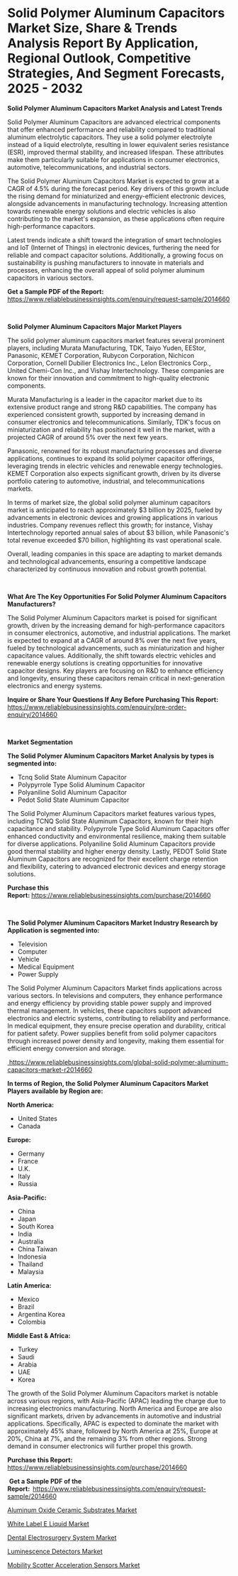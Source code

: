 <p><h1>Solid Polymer Aluminum Capacitors Market Size, Share & Trends Analysis Report By Application, Regional Outlook, Competitive Strategies, And Segment Forecasts, 2025 - 2032</h1></p><p><strong>Solid Polymer Aluminum Capacitors Market Analysis and Latest Trends</strong></p>
<p><p>Solid Polymer Aluminum Capacitors are advanced electrical components that offer enhanced performance and reliability compared to traditional aluminum electrolytic capacitors. They use a solid polymer electrolyte instead of a liquid electrolyte, resulting in lower equivalent series resistance (ESR), improved thermal stability, and increased lifespan. These attributes make them particularly suitable for applications in consumer electronics, automotive, telecommunications, and industrial sectors.</p><p>The Solid Polymer Aluminum Capacitors Market is expected to grow at a CAGR of 4.5% during the forecast period. Key drivers of this growth include the rising demand for miniaturized and energy-efficient electronic devices, alongside advancements in manufacturing technology. Increasing attention towards renewable energy solutions and electric vehicles is also contributing to the market's expansion, as these applications often require high-performance capacitors.</p><p>Latest trends indicate a shift toward the integration of smart technologies and IoT (Internet of Things) in electronic devices, furthering the need for reliable and compact capacitor solutions. Additionally, a growing focus on sustainability is pushing manufacturers to innovate in materials and processes, enhancing the overall appeal of solid polymer aluminum capacitors in various sectors.</p></p>
<p><strong>Get a Sample PDF of the Report:&nbsp;</strong> <a href="https://www.reliablebusinessinsights.com/enquiry/request-sample/2014660?utm_campaign=63&utm_medium=2&utm_source=Github&utm_content=ia&utm_term=29032025&utm_id=solid-polymer-aluminum-capacitors">https://www.reliablebusinessinsights.com/enquiry/request-sample/2014660</a></p>
<p>&nbsp;</p>
<p><strong>Solid Polymer Aluminum Capacitors Major Market Players</strong></p>
<p><p>The solid polymer aluminum capacitors market features several prominent players, including Murata Manufacturing, TDK, Taiyo Yuden, EEStor, Panasonic, KEMET Corporation, Rubycon Corporation, Nichicon Corporation, Cornell Dubilier Electronics Inc., Lelon Electronics Corp., United Chemi-Con Inc., and Vishay Intertechnology. These companies are known for their innovation and commitment to high-quality electronic components.</p><p>Murata Manufacturing is a leader in the capacitor market due to its extensive product range and strong R&D capabilities. The company has experienced consistent growth, supported by increasing demand in consumer electronics and telecommunications. Similarly, TDK's focus on miniaturization and reliability has positioned it well in the market, with a projected CAGR of around 5% over the next few years.</p><p>Panasonic, renowned for its robust manufacturing processes and diverse applications, continues to expand its solid polymer capacitor offerings, leveraging trends in electric vehicles and renewable energy technologies. KEMET Corporation also expects significant growth, driven by its diverse portfolio catering to automotive, industrial, and telecommunications markets.</p><p>In terms of market size, the global solid polymer aluminum capacitors market is anticipated to reach approximately $3 billion by 2025, fueled by advancements in electronic devices and growing applications in various industries. Company revenues reflect this growth; for instance, Vishay Intertechnology reported annual sales of about $3 billion, while Panasonic's total revenue exceeded $70 billion, highlighting its vast operational scale.</p><p>Overall, leading companies in this space are adapting to market demands and technological advancements, ensuring a competitive landscape characterized by continuous innovation and robust growth potential.</p></p>
<p>&nbsp;</p>
<p><strong>What Are The Key Opportunities For Solid Polymer Aluminum Capacitors Manufacturers?</strong></p>
<p><p>The Solid Polymer Aluminum Capacitors market is poised for significant growth, driven by the increasing demand for high-performance capacitors in consumer electronics, automotive, and industrial applications. The market is expected to expand at a CAGR of around 8% over the next five years, fueled by technological advancements, such as miniaturization and higher capacitance values. Additionally, the shift towards electric vehicles and renewable energy solutions is creating opportunities for innovative capacitor designs. Key players are focusing on R&D to enhance efficiency and longevity, ensuring these capacitors remain critical in next-generation electronics and energy systems.</p></p>
<p><strong>Inquire or Share Your Questions If Any Before Purchasing This Report:</strong> <a href="https://www.reliablebusinessinsights.com/enquiry/pre-order-enquiry/2014660?utm_campaign=63&utm_medium=2&utm_source=Github&utm_content=ia&utm_term=29032025&utm_id=solid-polymer-aluminum-capacitors">https://www.reliablebusinessinsights.com/enquiry/pre-order-enquiry/2014660</a></p>
<p>&nbsp;</p>
<p><strong>Market Segmentation</strong></p>
<p><strong>The Solid Polymer Aluminum Capacitors Market Analysis by types is segmented into:</strong></p>
<p><ul><li>Tcnq Solid State Aluminum Capacitor</li><li>Polypyrrole Type Solid Aluminum Capacitor</li><li>Polyaniline Solid Aluminum Capacitor</li><li>Pedot Solid State Aluminum Capacitor</li></ul></p>
<p><p>The Solid Polymer Aluminum Capacitors market features various types, including TCNQ Solid State Aluminum Capacitors, known for their high capacitance and stability. Polypyrrole Type Solid Aluminum Capacitors offer enhanced conductivity and environmental resilience, making them suitable for diverse applications. Polyaniline Solid Aluminum Capacitors provide good thermal stability and higher energy density. Lastly, PEDOT Solid State Aluminum Capacitors are recognized for their excellent charge retention and flexibility, catering to advanced electronic devices and energy storage solutions.</p></p>
<p><strong>Purchase this Report:&nbsp;</strong><a href="https://www.reliablebusinessinsights.com/purchase/2014660?utm_campaign=63&utm_medium=2&utm_source=Github&utm_content=ia&utm_term=29032025&utm_id=solid-polymer-aluminum-capacitors">https://www.reliablebusinessinsights.com/purchase/2014660</a></p>
<p>&nbsp;</p>
<p><strong>The Solid Polymer Aluminum Capacitors Market Industry Research by Application is segmented into:</strong></p>
<p><ul><li>Television</li><li>Computer</li><li>Vehicle</li><li>Medical Equipment</li><li>Power Supply</li></ul></p>
<p><p>The Solid Polymer Aluminum Capacitors Market finds applications across various sectors. In televisions and computers, they enhance performance and energy efficiency by providing stable power supply and improved thermal management. In vehicles, these capacitors support advanced electronics and electric systems, contributing to reliability and performance. In medical equipment, they ensure precise operation and durability, critical for patient safety. Power supplies benefit from solid polymer capacitors through increased power density and longevity, making them essential for efficient energy conversion and storage.</p></p>
<p><a href="https://www.reliablebusinessinsights.com/global-solid-polymer-aluminum-capacitors-market-r2014660?utm_campaign=63&utm_medium=2&utm_source=Github&utm_content=ia&utm_term=29032025&utm_id=solid-polymer-aluminum-capacitors">&nbsp;https://www.reliablebusinessinsights.com/global-solid-polymer-aluminum-capacitors-market-r2014660</a></p>
<p><strong>In terms of Region, the Solid Polymer Aluminum Capacitors Market Players available by Region are:</strong></p>
<p>
    <p> <strong> North America: </strong>
        <ul>
            <li>United States</li>
            <li>Canada</li>
        </ul>
        </p> 
    <p> <strong> Europe: </strong>
        <ul>
            <li>Germany</li>
            <li>France</li>
            <li>U.K.</li>
            <li>Italy</li>
            <li>Russia</li>
        </ul>
        </p> 
    <p> <strong> Asia-Pacific: </strong>
        <ul>
            <li>China</li>
            <li>Japan</li>
            <li>South Korea</li>
            <li>India</li>
            <li>Australia</li>
            <li>China Taiwan</li>
            <li>Indonesia</li>
            <li>Thailand</li>
            <li>Malaysia</li>
        </ul>
        </p> 
    <p> <strong> Latin America: </strong>
        <ul>
            <li>Mexico</li>
            <li>Brazil</li>
            <li>Argentina Korea</li>
            <li>Colombia</li>
        </ul>
        </p> 
    <p> <strong> Middle East & Africa: </strong>
        <ul>
            <li>Turkey</li>
            <li>Saudi</li>
            <li>Arabia</li>
            <li>UAE</li>
            <li>Korea</li>
        </ul>
    </p>
    </p>
<p><p>The growth of the Solid Polymer Aluminum Capacitors market is notable across various regions, with Asia-Pacific (APAC) leading the charge due to increasing electronics manufacturing. North America and Europe are also significant markets, driven by advancements in automotive and industrial applications. Specifically, APAC is expected to dominate the market with approximately 45% share, followed by North America at 25%, Europe at 20%, China at 7%, and the remaining 3% from other regions. Strong demand in consumer electronics will further propel this growth.</p></p>
<p><strong>Purchase this Report: </strong><a href="https://www.reliablebusinessinsights.com/purchase/2014660?utm_campaign=63&utm_medium=2&utm_source=Github&utm_content=ia&utm_term=29032025&utm_id=solid-polymer-aluminum-capacitors">https://www.reliablebusinessinsights.com/purchase/2014660</a></p>
<p>&nbsp;<strong>Get a Sample PDF of the Report:&nbsp;&nbsp;</strong><a href="https://www.reliablebusinessinsights.com/enquiry/request-sample/2014660?utm_campaign=63&utm_medium=2&utm_source=Github&utm_content=ia&utm_term=29032025&utm_id=solid-polymer-aluminum-capacitors">https://www.reliablebusinessinsights.com/enquiry/request-sample/2014660</a></p>
<p><strong></strong></p>
<p><p><a href="https://github.com/kocssequen/Market-Research-Report-List-1/blob/main/aluminum-oxide-ceramic-substrates-market.md?utm_campaign=63&utm_medium=2&utm_source=Github&utm_content=ia&utm_term=29032025&utm_id=solid-polymer-aluminum-capacitors">Aluminum Oxide Ceramic Substrates Market</a></p><p><a href="https://github.com/rubiogruis0p/Market-Research-Report-List-1/blob/main/white-label-e-liquid-market.md?utm_campaign=63&utm_medium=2&utm_source=Github&utm_content=ia&utm_term=29032025&utm_id=solid-polymer-aluminum-capacitors">White Label E Liquid Market</a></p><p><a href="https://github.com/jemmysolin5k/Market-Research-Report-List-1/blob/main/dental-electrosurgery-system-market.md?utm_campaign=63&utm_medium=2&utm_source=Github&utm_content=ia&utm_term=29032025&utm_id=solid-polymer-aluminum-capacitors">Dental Electrosurgery System Market</a></p><p><a href="https://github.com/sokurgleyde/Market-Research-Report-List-1/blob/main/luminescence-detectors-market.md?utm_campaign=63&utm_medium=2&utm_source=Github&utm_content=ia&utm_term=29032025&utm_id=solid-polymer-aluminum-capacitors">Luminescence Detectors Market</a></p><p><a href="https://github.com/chlihakwatsi/Market-Research-Report-List-1/blob/main/mobility-scotter-acceleration-sensors-market.md?utm_campaign=63&utm_medium=2&utm_source=Github&utm_content=ia&utm_term=29032025&utm_id=solid-polymer-aluminum-capacitors">Mobility Scotter Acceleration Sensors Market</a></p></p>